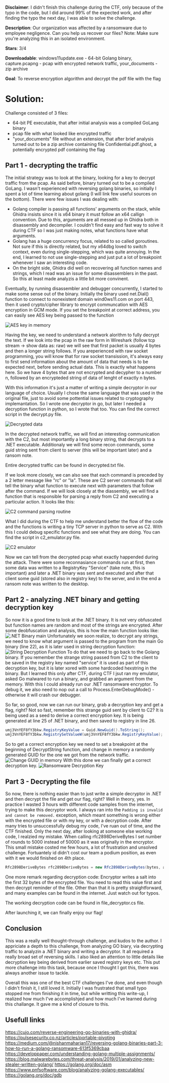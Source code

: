 **Disclaimer**: I didn't finish this challenge during the CTF, only because of the typo in the code, but I did around 99% of the expected work, and after finding the typo the next day, I was able to solve the challenge.

**Description**: Our organization was affected by a ransomware due to employee negligence. Can you help us recover our files? Note: Make sure you're analyzing this in an isolated environment.

**Stars**: 3/4

**Downloadable**: windows11update.exe - 64-bit Golang binary, capture.pcapng - pcap with encrypted network traffic, your_documents - zip archive

**Goal**: To reverse encryption algorithm and decrypt the pdf file with the flag

# Solution:

Challenge consisted of 3 files:
 * 64-bit PE executable, that after initial analysis was a compiled GoLang binary
 * pcap file with what looked like encrypted traffic
 * "your_documents" file without an extension, that after brief analysis turned out to be a zip archive containing file Confidential.pdf.ghost, a potentially encrypted pdf containing the flag

## Part 1 - decrypting the traffic
The initial strategy was to look at the binary, looking for a key to decrypt traffic from the pcap. As said before, binary turned out to be a compiled GoLang. I wasn't experienced with reversing golang binaries, so initially I spent a lot of time learning about golang (I will link few useful sources on the bottom). There were few issues I was dealing with:
 * Golang compiler is passing all functions' arguments on the stack, while Ghidra insists since it is x64 binary it must follow an x64 callign convention. Due to this, arguments are all messed up in Ghidra both in disassembly and decompiler. I couldn't find easy and fast way to solve it during CTF so I was just making notes, what functions have what arguments.
 * Golang has a huge concurrency focus, related to so called goroutines. Not sure if this is directly related, but my x64dbg loved to switch context, even during single-stepping, which was quite annoying. In the end, I learned to not use single-stepping and just put a lot of breakpoint whenever I saw an interesting code.
 * On the bright side, Ghidra did well on recovering all function names and strings, which I read was an issue for some disassemblers in the past. So this at least made analyzis a little bit more convinent.

Eventually, by running disassembler and debugger concurrently, I started to make some sense out of the binary. Initially the binary used net.Dial() function to connect to nonexistent domain wind0ws11.com on port 443, then it used crypto/cipher library to encrypt communcation with AES encryption in GCM mode. If you set the breakpoint at correct address, you can easily see AES key being passed to the function

![AES key in memory](img/network_decryption_key.PNG)

Having the key, we need to understand a network alorithm to fully decrypt the text. If we look into the pcap in the raw form in Wireshark (follow tcp stream -> show data as: raw) we will see that first packet is usually 4 bytes and then a longer string follows. If you areperienced with raw socket programming, you will know that for raw socket transission, it's always easy to first send information about the amount of data that needs is to be expected next, before sending actual data. This is exactly what happens here. So we have 4 bytes that are not encrypted and decypher to a number n, followed by an encrypteded string of data of lenght of exactly n bytes.

With this information it's just a matter of writing a simple decryptor in our language of choice. Usually I chose the same language that was used in the original file, just to avoid some pottential issues related to cryptography implemantation. So I wrote one decryptor in go, but later I needed a decryption function in python, so I wrote that too. 
You can find the correct script in the decrypt.py file.

![Decrypted data](img/decrypted_data.PNG)

In the decrypted network traffic, we will find an interesting communication with the C2, but most importantly a long binary string, that decrypts to a .NET executable. Additionaly we will find some recon commands, some guid string sent from client to server (this will be important later) and a ransom note.

Entire decrypted traffic can be found in decrypted.txt file.

If we look more closely, we can also see that each command is preceded by a 2 letter message like "rc" or "la". These are C2 server commands that will tell the binary what function to execute next with parameters that follow after the command. If we will look closely at the diassembly, we will find a function that is responsible for parsing a reply from C2 and executing a particular action. It looks like this:

![C2 command parsing routine](img/C2Comms.PNG)

What I did during the CTF to help me understand better the flow of the code and the functions is writing a tiny TCP server in python to serve as C2. With this I could debug specific functions and see what they are doing. You can find the script in c2_emulator.py file.

![C2 emulator](img/c2_emulator.png)

Now we can tell from the decrypted pcap what exactly happended during the attack. There were some reconnasiance commands run at first, then some data was written to a RegistryKey "Service" (take note, this is important) and later a .NET binary was sent and executed and after that client some guid (stored also in registry key) to the server, and in the end a ransom note was written to the desktop.

## Part 2 - analyzing .NET binary and getting decryption key

So now it is a good time to look at the .NET binary. It is not very obfuscated but function names are random and most of the strings are encrypted. After some deobfuscation and analysis, this is how the main function looks like:
![.NET Binary main](img/dotnetmain.png)
Unfortunately we soon realize, to decrypt any strings, we need to know what argument is passed to the program from the main Go binary (line 22), as it is later used in string decryption function:
![String Decryption Function](img/decryptstring.png)
To do that we need to go back to the Golang binary. If you remember the strange string passed from C2 to the client to be saved in the registry key named "service" it is used as part of this decryption key, but it is later xored with some hardcoded hexstring in the binary. But I learned this only after CTF, during CTF I jsut ran my emulator, asked Go malwared to run a binary, and grabbed an argument from the memory. With this I could already run our .NET ransomware encryptor. To debug it, we also need to nop out a call to Process.EnterDebugMode() - otherwise it will crash our debugger.

So far, so good, now we can run our binary, grab a decryption key and get a flag, right? Not so fast, remember this strange guid sent by client to C2? It is being used as a seed to derive a correct encryption key. It is being generated at line 25 of .NET binary, and then saved to registry in line 26.

```cs
umj3VnYEF8fY3bkw.RegistryKeyValue = Guid.NewGuid().ToString();
umj3VnYEF8fY3bkw.RegistrySetValueW(umj3VnYEF8fY3bkw.RegistryKeyValue);
```

So to get a correct encryption key we need to set a breakpoint at the beginning of DecryptString function, and change in memory a randomly generated GUID for the one we got from the network traffic.
![Change GUID in memory](img/guid_memory.png)
With this done we can finally get a correct decryption key.
![Ransomware Decryption Key](img/file_decryption_key.png)

## Part 3 - Decrypting the file
So now, there is nothing easier than to just write a simple decryptor in .NET and then decrypt the file and get our flag, right? Well in theory, yes. In practice I wasted 3 hours with different code samples from the internet, trying to make this decryptor work. I always ran into the `Padding is invalid and cannot be removed.` exception, which meant something is wrong either with the encrypted file or with my key, or with a decryption code. After many tries to unsuccessfully debug my code, I've ruan out of time, and the CTF finished. Only the next day, after looking at someone else working code, I realzied my mistake. When calling rfc2898DeriveBytes I set number of rounds to 5000 instead of 50000 as it was originally in the encryptor. This small mistake costed me few hours, a lot of frustration and unsolved challenge. Fortuantely id didn't cost our team a podium position, as even with it we would finished on 4th place.

```cs
Rfc2898DeriveBytes rfc2898DeriveBytes = new Rfc2898DeriveBytes(bytes, array, 50000);
```
One more remark regarding decryption code: Encryptor writes a salt into the first 32 bytes of the encrypted file. You need to read this value first and then decrypt reminder of the file. Other than that it is pretty straightforward, and many examples can be found in the internet. Just watch out for typos.

The working decryption code can be found in file_decryptor.cs file.

After launching it, we can finally enjoy our flag!

## Conclusion
This was a really well thought-through challenge, and kudos to the author. I appriciate a depth to this challenge, from analyzing GO biary, via decrypting traffic to analyzin a .NET binary and writing a decryptor. It all required a really broad set of reversing skills. I also liked an attention to little details like decryption key being derived from earlier saved registry keys etc. This put more challenge into this task, because once I thought I got this, there was always another issue to tackle.

Overall this was one of the best CTF challenges I've done, and even though I didn't finish it, I still loved it. Initially I was frustrated that small typo stopped me from finishing it in time, but while writting this write-up, I realized how much I've accomplishjed and how much I've learned during this challange. It gave me a kind of closure to this.

## Usefull links
https://cujo.com/reverse-engineering-go-binaries-with-ghidra/
https://pulsesecurity.co.nz/articles/portable-pivoting
https://medium.com/@nishanmaharjan17/reversing-golang-binaries-part-3-how-to-run-a-golang-ransomware-613f5369cbaa
https://developpaper.com/understanding-golang-multiple-assignments/
https://blog.malwarebytes.com/threat-analysis/2019/01/analyzing-new-stealer-written-golang/
https://golang.org/doc/asm
https://www.pnfsoftware.com/blog/analyzing-golang-executables/
https://golang.org/doc/gdb
